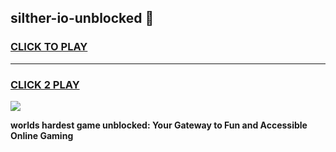 
## silther-io-unblocked 👋
<h3>
<a href="https://premium.freeplayer.one?title=silther-io-unblocked&ref=14F">CLICK TO PLAY</a></h3>
<hr>

<h3>
<a href="https://premium.freeplayer.one?title=silther-io-unblocked&ref=14F">CLICK 2 PLAY</a>
  
</h3>

<a href="https://premium.freeplayer.one?title=silther-io-unblocked&ref=12F/"><img src="https://clearcache.store/games.png"></a>


**worlds hardest game unblocked: Your Gateway to Fun and Accessible Online Gaming**
